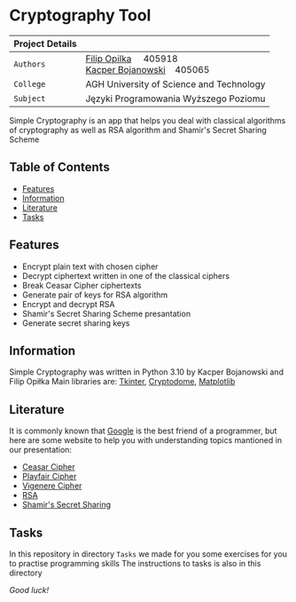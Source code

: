 # **Cryptography Tool**

| Project Details   |      |
| --- | --- | 
| `Authors` | [Filip Opilka](https://github.com/FilipOpilka)&nbsp;&nbsp;&nbsp;&nbsp; 405918 <br/>[Kacper Bojanowski](https://github.com/kcbojanowski)&nbsp;&nbsp;&nbsp; 405065
|`College`| AGH University of Science and Technology
|`Subject`| Języki Programowania Wyższego Poziomu

Simple Cryptography is an app that helps you deal with classical algorithms of cryptography as well as RSA algorithm and Shamir's Secret Sharing Scheme
## Table of Contents

- [Features](#features)
- [Information](#information)
- [Literature](#literature)
- [Tasks](#tasks)

## Features

- Encrypt plain text with chosen cipher
- Decrypt ciphertext written in one of the classical ciphers
- Break Ceasar Cipher ciphertexts
- Generate pair of keys for RSA  algorithm
- Encrypt and decrypt RSA 
- Shamir's Secret Sharing Scheme presantation 
- Generate secret sharing keys

## Information 

Simple Cryptography was written in Python 3.10 by Kacper Bojanowski and Filip Opiłka
Main libraries are: [Tkinter](https://docs.python.org/3/library/tkinter.html), [Cryptodome](https://www.pycryptodome.org/en/latest/), [Matplotlib](https://matplotlib.org/)

## Literature 

It is commonly known that [Google](google.com) is the best friend of a programmer, but here are some website to help 
you with understanding topics mantioned in our presentation:

- [Ceasar Cipher](https://www.geeksforgeeks.org/caesar-cipher-in-cryptography/)
- [Playfair Cipher](https://en.wikipedia.org/wiki/Playfair_cipher)
- [Vigenere Cipher](https://www.boxentriq.com/code-breaking/vigenere-cipher)
- [RSA](https://www.youtube.com/watch?v=vf1z7GlG6Qo&ab_channel=Simplilearn)
- [Shamir's Secret Sharing](https://apogiatzis.medium.com/shamirs-secret-sharing-a-numeric-example-walkthrough-a59b288c34c4)

## Tasks

In this repository in directory `Tasks` we made for you some exercises for you to practise programming skills 
The instructions to tasks is also in this directory

*Good luck!*
